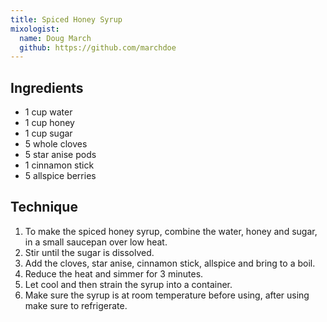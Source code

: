 ```yaml
---
title: Spiced Honey Syrup
mixologist:
  name: Doug March
  github: https://github.com/marchdoe
---
```



Ingredients
-----------

* 1 cup water
* 1 cup honey
* 1 cup sugar
* 5 whole cloves
* 5 star anise pods
* 1 cinnamon stick
* 5 allspice berries

Technique
-----------

1. To make the spiced honey syrup, combine the water, honey and sugar, in a small saucepan over low heat.
2. Stir until the sugar is dissolved.
3. Add the cloves, star anise, cinnamon stick, allspice and bring to a boil.
4. Reduce the heat and simmer for 3 minutes.
5. Let cool and then strain the syrup into a container.
6. Make sure the syrup is at room temperature before using, after using make sure to refrigerate.
